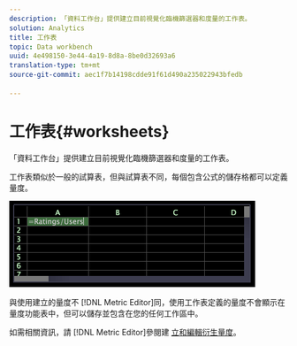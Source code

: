 ```yaml
---
description: 「資料工作台」提供建立目前視覺化臨機篩選器和度量的工作表。
solution: Analytics
title: 工作表
topic: Data workbench
uuid: 4e498150-3e44-4a19-8d8a-8be0d32693a6
translation-type: tm+mt
source-git-commit: aec1f7b14198cdde91f61d490a235022943bfedb

---
```



# 工作表{#worksheets}

「資料工作台」提供建立目前視覺化臨機篩選器和度量的工作表。

工作表類似於一般的試算表，但與試算表不同，每個包含公式的儲存格都可以定義量度。

![](assets/vis_Worksheet_TextAndFormula.png)

與使用建立的量度不 [!DNL Metric Editor]同，使用工作表定義的量度不會顯示在量度功能表中，但可以儲存並包含在您的任何工作區中。

如需相關資訊，請 [!DNL Metric Editor]參閱建 [立和編輯衍生量度](../../../../home/c-get-started/c-admin-intrf/c-prof-mgr/c-drvd-mtrcs.md#concept-e41723b342a849309874b26232224a40)。
